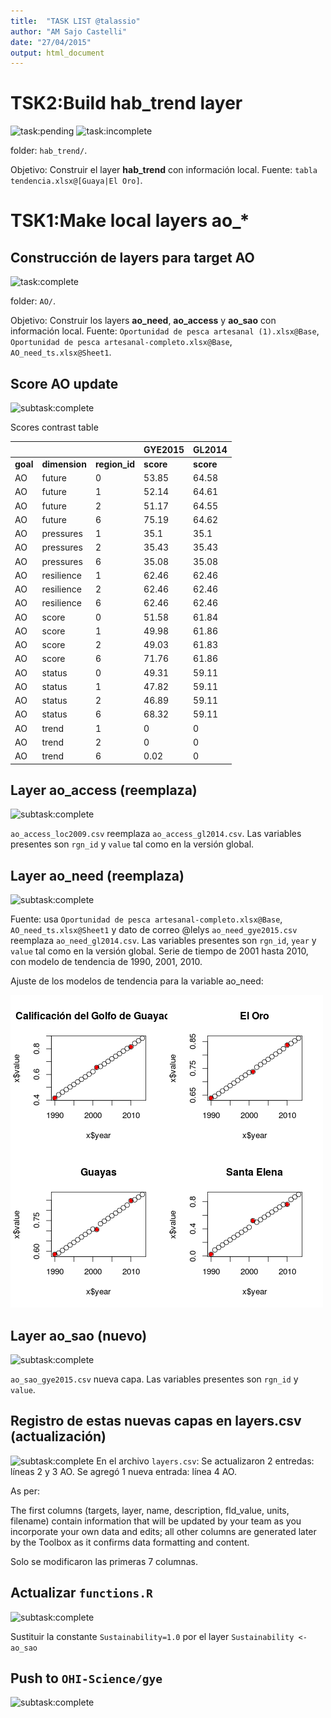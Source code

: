 ```yaml
---
title:  "TASK LIST @talassio"
author: "AM Sajo Castelli"
date: "27/04/2015"
output: html_document
---
```

# TSK2:Build hab_trend layer
![task:pending](https://img.shields.io/badge/task-pending-blue.svg)
![task:incomplete](https://img.shields.io/badge/task-incomplete-red.svg)

folder: `hab_trend/`.

Objetivo: 
Construir el layer
**hab_trend**
con información local. 
Fuente: `tabla tendencia.xlsx@[Guaya|El Oro]`.

# TSK1:Make local layers ao_*

## Construcción de layers para target AO
![task:complete](https://img.shields.io/badge/subtask-complete-brightgreen.svg)

folder: `AO/`.

Objetivo: 
Construir los layers
**ao_need**, **ao_access** y **ao_sao**
con información local. 
Fuente: `Oportunidad de pesca artesanal (1).xlsx@Base`, 
`Oportunidad de pesca artesanal-completo.xlsx@Base`, `AO_need_ts.xlsx@Sheet1`.

## Score AO update
![subtask:complete](https://img.shields.io/badge/subtask-complete-brightgreen.svg)

Scores contrast table

|     |               |                 | GYE2015  | GL2014 |
|-----|---------------|-----------------|----------|--------|
|**goal** |   **dimension**   |     **region_id**   |    **score** |  **score** |
|AO   |   future      |   0   |    53.85  | 64.58 |
|AO   |   future      |   1   |    52.14  | 64.61 |
|AO   |   future      |   2   |    51.17  | 64.55 |
|AO   |   future      |   6   |    75.19  | 64.62 |
|AO   |   pressures   |    1  |     35.1  |  35.1 |
|AO   |   pressures   |    2  |     35.43 |  35.43 |
|AO   |   pressures   |    6  |     35.08 |  35.08 |
|AO   |   resilience  |    1  |     62.46 |  62.46 |
|AO   |   resilience  |    2  |     62.46 |  62.46 |
|AO   |   resilience  |    6  |     62.46 |  62.46 |
|AO   |   score       |   0   |    51.58  | 61.84 |
|AO   |   score       |   1   |    49.98  | 61.86 |
|AO   |   score       |   2   |    49.03  | 61.83 |
|AO   |   score       |   6   |    71.76  | 61.86 |
|AO   |   status      |   0   |    49.31  | 59.11 |
|AO   |   status      |   1   |    47.82  | 59.11 |
|AO   |   status      |   2   |    46.89  | 59.11 |
|AO   |   status      |   6   |    68.32  | 59.11 |
|AO   |   trend       |   1   |    0      | 0 |
|AO   |   trend       |   2   |    0      | 0 |
|AO   |   trend       |   6   |    0.02   | 0 |

## Layer ao_access (reemplaza)
![subtask:complete](https://img.shields.io/badge/subtask-complete-brightgreen.svg)

`ao_access_loc2009.csv` reemplaza `ao_access_gl2014.csv`.
Las variables presentes son `rgn_id` y `value` tal como en la versión global.

## Layer ao_need (reemplaza)
![subtask:complete](https://img.shields.io/badge/subtask-complete-brightgreen.svg)

Fuente: usa `Oportunidad de pesca artesanal-completo.xlsx@Base`, `AO_need_ts.xlsx@Sheet1` 
y dato de correo @lelys
`ao_need_gye2015.csv` reemplaza `ao_need_gl2014.csv`.
Las variables presentes son `rgn_id`, `year` y `value` tal como en la versión global.
Serie de tiempo de 2001 hasta 2010, con modelo de tendencia de 1990, 2001, 2010.

Ajuste de los modelos de tendencia para la variable ao_need:

![modelos de tendencia](https://github.com/OHI-Science/gye/blob/draft/region2015/pre-proc/AO/lm.png)

## Layer ao_sao (nuevo)
![subtask:complete](https://img.shields.io/badge/subtask-complete-brightgreen.svg)

`ao_sao_gye2015.csv` nueva capa.
Las variables presentes son `rgn_id` y `value`.

## Registro de estas nuevas capas en layers.csv (actualización)
![subtask:complete](https://img.shields.io/badge/subtask-complete-brightgreen.svg)
En el archivo `layers.csv`:
Se actualizaron 2 entredas: líneas 2 y 3 AO.
Se agregó 1 nueva entrada: línea 4 AO.

As per:

The first columns (targets, layer, name, description, fld_value, units, filename) contain information that will be updated by your team as you incorporate your own data and edits; all other columns are generated later by the Toolbox as it confirms data formatting and content.

Solo se modificaron las primeras 7 columnas.

## Actualizar `functions.R`
![subtask:complete](https://img.shields.io/badge/subtask-complete-brightgreen.svg)

Sustituir la constante `Sustainability=1.0` por el layer `Sustainability <- ao_sao`



## Push to `OHI-Science/gye`
![subtask:complete](https://img.shields.io/badge/subtask-complete-brightgreen.svg)
